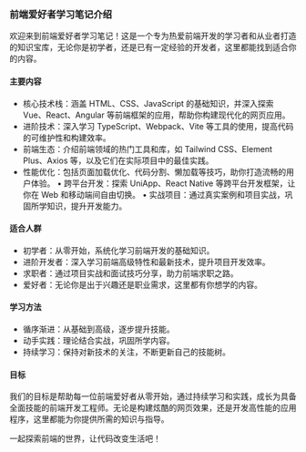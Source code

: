 ### 前端爱好者学习笔记介绍

欢迎来到前端爱好者学习笔记！这是一个专为热爱前端开发的学习者和从业者打造的知识宝库，无论你是初学者，还是已有一定经验的开发者，这里都能找到适合你的内容。

#### 主要内容

- 核心技术栈：涵盖 HTML、CSS、JavaScript 的基础知识，并深入探索 Vue、React、Angular 等前端框架的应用，帮助你构建现代化的网页应用。
- 进阶技术：深入学习 TypeScript、Webpack、Vite 等工具的使用，提高代码的可维护性和构建效率。
- 前端生态：介绍前端领域的热门工具和库，如 Tailwind CSS、Element Plus、Axios 等，以及它们在实际项目中的最佳实践。
- 性能优化：包括页面加载优化、代码分割、懒加载等技巧，助你打造流畅的用户体验。
 • 跨平台开发：探索 UniApp、React Native 等跨平台开发框架，让你在 Web 和移动端间自由切换。
 • 实战项目：通过真实案例和项目实战，巩固所学知识，提升开发能力。

#### 适合人群

- 初学者：从零开始，系统化学习前端开发的基础知识。
- 进阶开发者：深入学习前端高级特性和最新技术，提升项目开发效率。
- 求职者：通过项目实战和面试技巧分享，助力前端求职之路。
- 爱好者：无论你是出于兴趣还是职业需求，这里都有你想学的内容。

#### 学习方法

- 循序渐进：从基础到高级，逐步提升技能。
- 动手实践：理论结合实战，巩固所学内容。
- 持续学习：保持对新技术的关注，不断更新自己的技能树。

#### 目标

我们的目标是帮助每一位前端爱好者从零开始，通过持续学习和实践，成长为具备全面技能的前端开发工程师。无论是构建炫酷的网页效果，还是开发高性能的应用程序，这里都能为你提供所需的知识与指导。

一起探索前端的世界，让代码改变生活吧！
